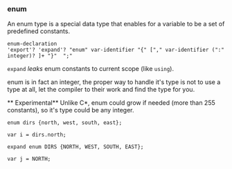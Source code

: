 <a name="enum-type"></a>
### enum

An enum type is a special data type that enables for a variable
to be a set of predefined constants.

```syntax
enum-declaration
'export'? 'expand'? "enum" var-identifier "{" ["," var-identifier (":" integer)? ]+ "}"  ";"
```

`expand` *leaks* enum constants to current scope (like `using`).

enum is in fact an integer, the proper way to handle it's type is
not to use a type at all, let the compiler to their work and find
the type for you.

** Experimental** Unlike C*, enum could grow if needed (more than
255 constants), so it's type could be any integer.


```plee
enum dirs {north, west, south, east};

var i = dirs.north;

expand enum DIRS {NORTH, WEST, SOUTH, EAST};

var j = NORTH;
```
